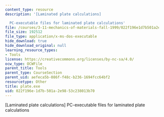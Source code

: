 ```yaml
---
content_type: resource
description: '[Laminated plate calculations]

  PC-executable files for laminated plate calculations'
file: /courses/3-11-mechanics-of-materials-fall-1999/022f196e1d7b501a2e9853c238013b70_plate.exe
file_size: 192512
file_type: application/x-ms-dos-executable
hide_download: true
hide_download_original: null
learning_resource_types:
- Tools
license: https://creativecommons.org/licenses/by-nc-sa/4.0/
ocw_type: OCWFile
parent_title: Tools
parent_type: CourseSection
parent_uid: aefeca5b-086f-f48c-b236-1694fcc64bf2
resourcetype: Other
title: plate.exe
uid: 022f196e-1d7b-501a-2e98-53c238013b70
---
```

[Laminated plate calculations]
PC-executable files for laminated plate calculations